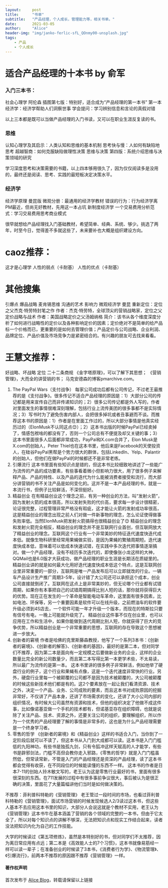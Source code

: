 ```yaml
---
layout:     post
title:      "书单"
subtitle:   "产品经理，个人成长，管理能力等，相关书单。"
date:       2021-03-05
author:     "Alice"
header-img: "img/janko-ferlic-sfL_QOnmy00-unsplash.jpg"
tags:
    - 产品
    - 个人成长
---
```



# 适合产品经理的十本书 by 俞军 #

### 入门三本书：
社会心理学 阿伦森 插图第七版：特别好，适合成为“产品经理的第一本书”
第一本经济学：经济学帮助人们洞察世事
学会提问：学习辨别信息和言论的真假对错

以上三本都是既可以当做产品经理的入门书读，又可以在职业生涯反复读的书。

### 思维
认知心理学及其启示：人类认知和思维的基本机制
思考快与慢：人如何有缺陷地思考
超越智商：如何克服缺陷做理性决策
思维与决策  第四版：系统介绍思维与决策领域的研究

学习深度思考和决策需要的书籍，以上四本够用很久了，因为仅仅阅读多是没用的，最终还是阅读、思考、实践的最短板决定决策水平。

### 经济学
经济学原理  曼昆版 微观分册：最通用的经济学教材
错误的行为：行为经济学离PM最近，但尚无好教材，先用这一本占坑
新制度经济学 一个交易费用分析范式：学习交易费用思考商业模式

很早就想给产品经理找入门基础教材，希望简单、经典、系统、够少。挑选了两年，时至今日，觉得差不多就这些了，未来要补也大概是组织建设方向。


# caoz推荐：
这才是心理学
人性的弱点（卡耐基）
人性的优点（卡耐基）

# 其他搜集
引爆点
爆品战略
麦肯锡思维
沟通的艺术
影响力
微观经济学 曼昆
重新定位：定位之父杰克·特劳特封笔之作
	作者：杰克·特劳特，全球顶尖的营销战略家，定位之父
定价战略与战术
	作者：美国战略定价之父汤姆纳格
	简介：该书从各个维度深度分析了如何进行战略性的定价以及各种影响定价的因素；定价绝对不是简单的给产品标一个价格而已，更重要的是如何去管理价值；产品定价与公司战略、企业利润、品牌定位、产品价值及市场竞争力是紧密结合的。有兴趣的朋友可去找来看看。


# 王慧文推荐：
好战略、坏战略
定位
二十二条商规
《金字塔原理》，可以了解下其思想；
《营销管理》，大而全的讲营销的书；
马克安德森的博客pmarchive.com。

1. The PayPal Wars（支付战争）
每家公司成功后都有公司传记，不过老王最推荐的是《支付战争》。很多传记不适合产品经理的原因是：1）大部分公司的传记都是用来宣传自己而非传递知识的；2）很多公司传记都是外人写的，作者对里面发生的事情很难深刻理解，包括行业上流传美团的很多事都不是实际情况；3）写书时为了避免伤害内部人，会把很多掉坑或者丑事避而不谈。而推荐这本书的原因是：1）作者是在里面工作过的，所以大部分事情是他真实经历过的（ElonMusk不认同这点😊）；2）这本书出版的时候PayPal已经卖掉了，情感包袱啥的都没有了，否则一个公司总有不便提及却又关键的事；3）这本书里面很多人后面都非常成功，PayPal和X.com合并了，Elon Musk是X.com的创始人，Peter Thiel也在这本书里，他后来是Facebook的天使投资人，在硅谷PayPal黑帮是个势力很大的群体，包括LinkedIn、Yelp、Palantir的创始人，但他们在做PayPal的时候都还不是非常老练。
2. 引爆流行
这本书里面有些知识点是错的，但这本书比较细致地讲述了一些能广为流传的产品的成功要素，有些事看着微小但影响力很大，用了很多例子来解释产品、产品的特性、以及产品的迭代为什么能被消费者接受和流行，而大部分讲营销的书不关注产品是如何变化的。这并不是一本产品经理的书，就是一本流行书，但例子比较鲜活，不深但挺好。
3. 精益创业
在有精益创业这个理念之前，有另一种创业的方法，叫“发射火箭”，因为发射火箭的成本很高，所以发射失败的代价高，要求每一步设计很精密，论证很完整，过程管理非常严格没有瑕疵，这才能让火箭的发射成功率很高，这是精益创业的理念出现之前人们对做一件新事物的理念，怎么论证使得做事失败率低。当然ElonMusk把发射火箭搞得也很精益创业了😊
精益创业的理念和发射火箭完全相反，精益创业的理念并不是互联网行业首创，但互联网放大了精益创业的理念。互联网这个行业有一个非常美妙的特征迭代速度快迭代成本低。就像生物科研里经常用果蝇做实验，是因为果蝇的繁殖周期短。迭代速度快成本低，意味着可以低成本快速试错，在实践中多次迭代把事情逐渐搞对。做一个产品经理，没有不经历多次迭代的，即使像张小龙这样的大神，QQMail也是6.0版才大获成功，做产品经理的职业生涯是长期活在质疑里的。
精益创业讲的就是如何最大化用好迭代速度快成本低这个特点，这是互联网创业里非常重要的一部分，互联网是唯一产品发布后可以立即就改的行业。一辆车产品设计生产推广周期3-5年，设计错了大公司还可以承担这个成本，创业公司直接就倒闭了。互联网在这点上是非常美妙的，但无论哪个行业都有试错周期，如果你有本事把自己的试错周期搞得比别人短的话，那你就将获得巨大的优势。现在正在发生的一个革命是智能电动车革命，这里面有很多因素，比如电池、环保等，另一个重要因素是软件可以在线升级，之前燃油车的软件要升级必须到4S店去，一个软件可能一年才升级一个版本，而现在的特斯拉只要有信号有电，一晚上可能就升级完了。
精益创业这件事不仅在创业里，也可以应用在工作和生活中，如果你能做到迭代周期比别人短，你就获得了巨大的竞争优势，所以精益创业是一个非常重要的思想，互联网的存在导致这个思想被进一步放大。
4. 创新者的窘境
作者是哈佛的克里斯藤森教授，他写了一个系列3本书：《创新者的窘境》、《创新者的解答》、《创新者的基因》，最好的是第二本，但对同学们不推荐，因为第二本是面向有一定规模之后要做新业务的企业，这样的企业数量比完全的新公司数量少，而且第二本写得比第一本更学术些，不太易读，所以最广为流传的是第一本。
这本书里讲的很多例子非常鲜活，例如他举了硬盘行业的例子，这个行业和果蝇有点像，这是一个迭代速度非常快的行业。另外，硬盘行业里每一个被颠覆的公司都不是因为技术被颠覆的，大公司被颠覆的时候这些新技术他们都是有的。这2个要素放在一起让我们看清资源、技术之外，决定一个产品、业务、公司成败的要素，而且这本书对成败原因的挖掘非常好，不仅讲了产品本身，还讲了市场需求的变化，还讲了大小公司内部的组织情况，有时候大公司虽然有资源和技术，但他的组织决定了他做不成这件事，比如像诺基亚做一个手机的技术都有，但诺基亚存在组织障碍，也就是说除了关注产品、技术、资源之外，还要关注公司的组织，要理解组织，所以作为一个优秀的产品经理要了解的事情是非常多的，这也是为什么产品经理需要是一个终身学习者。
5. 零售的哲学
《创新者的窘境》和《精益创业》这样的书适合入门，当你到了一定阶段后就可以不读了，但这本书从入门到大成都可以读。这本书是入门门槛低的九阳神功，有些书是独孤九剑，只有令狐冲这样天赋高的人才能学，有些书是辟邪剑法，门槛不高但会教你走入邪路，《零售的哲学》就是入门门槛虽然低，但常读常新，不管是入门的产品经理还是资深的产品经理，读了这本书都会觉得有收获，在不同段位的时候能读懂的东西不一样。
这本书的作者是日本7-11的创始人铃木敏文写的，老王认为这是零售行业最好的书，里面有很多很深刻的东西。在711发展的过程中有很多事前争议很大，事后被认为是很正确的决策，里面花了大量篇幅讲他们当时是如何做决策的。


不推荐：菲利普科特勒的《营销管理》
老王管过一段时间的市场，也看过菲利普科特勒的《营销管理》，面试市场营销的时候发现候选人2/3读过这本书，但这些人基本不去应用这本书里的知识，大部分人会说这就是个教材不实用，老王认为《营销管理》这本书牛在基本涵盖了营销的各个领域的完整的一本书，但由于它太全了，所以对每个知识点的讲解不够深，无法把知识点和现实工作结合起来，读者没法把知识内化为自己的工作技能。

大学的时候读过《第五项修炼》，虽然是本特别好的书，但对同学们不太推荐，因为离日常应用有点远；第二本是《高效能人士的7个习惯》，这本书就像易筋经一样可以读一辈子；在准备创业的时候读了3本书，《消费者行为学》、《物流管理》、《引爆流行》，前两本不推荐的原因跟不推荐《营销管理》一样。





#### 著作权声明

首次发布于 [Alice Blog](https://007alice.github.io/)，转载请保留以上链接

